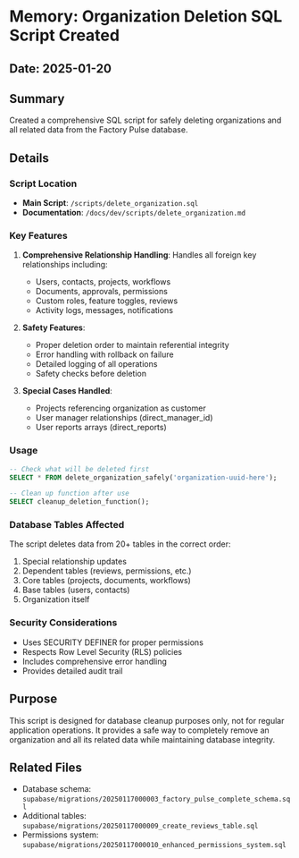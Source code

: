# Memory: Organization Deletion SQL Script Created

## Date: 2025-01-20

## Summary
Created a comprehensive SQL script for safely deleting organizations and all related data from the Factory Pulse database.

## Details

### Script Location
- **Main Script**: `/scripts/delete_organization.sql`
- **Documentation**: `/docs/dev/scripts/delete_organization.md`

### Key Features
1. **Comprehensive Relationship Handling**: Handles all foreign key relationships including:
   - Users, contacts, projects, workflows
   - Documents, approvals, permissions
   - Custom roles, feature toggles, reviews
   - Activity logs, messages, notifications

2. **Safety Features**:
   - Proper deletion order to maintain referential integrity
   - Error handling with rollback on failure
   - Detailed logging of all operations
   - Safety checks before deletion

3. **Special Cases Handled**:
   - Projects referencing organization as customer
   - User manager relationships (direct_manager_id)
   - User reports arrays (direct_reports)

### Usage
```sql
-- Check what will be deleted first
SELECT * FROM delete_organization_safely('organization-uuid-here');

-- Clean up function after use
SELECT cleanup_deletion_function();
```

### Database Tables Affected
The script deletes data from 20+ tables in the correct order:
1. Special relationship updates
2. Dependent tables (reviews, permissions, etc.)
3. Core tables (projects, documents, workflows)
4. Base tables (users, contacts)
5. Organization itself

### Security Considerations
- Uses SECURITY DEFINER for proper permissions
- Respects Row Level Security (RLS) policies
- Includes comprehensive error handling
- Provides detailed audit trail

## Purpose
This script is designed for database cleanup purposes only, not for regular application operations. It provides a safe way to completely remove an organization and all its related data while maintaining database integrity.

## Related Files
- Database schema: `supabase/migrations/20250117000003_factory_pulse_complete_schema.sql`
- Additional tables: `supabase/migrations/20250117000009_create_reviews_table.sql`
- Permissions system: `supabase/migrations/20250117000010_enhanced_permissions_system.sql`
